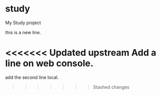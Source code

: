# study
My Study project

this is a new line.

<<<<<<< Updated upstream
Add a line on web console.
=======
add the second line local.
>>>>>>> Stashed changes

